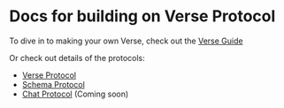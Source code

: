# Docs for building on Verse Protocol

To dive in to making your own Verse, check out the [Verse Guide](VerseGuide.md)

Or check out details of the protocols:
- [Verse Protocol](./Verse.md)
- [Schema Protocol](./Schema.md)
- [Chat Protocol](./Chat.md) (Coming soon)
